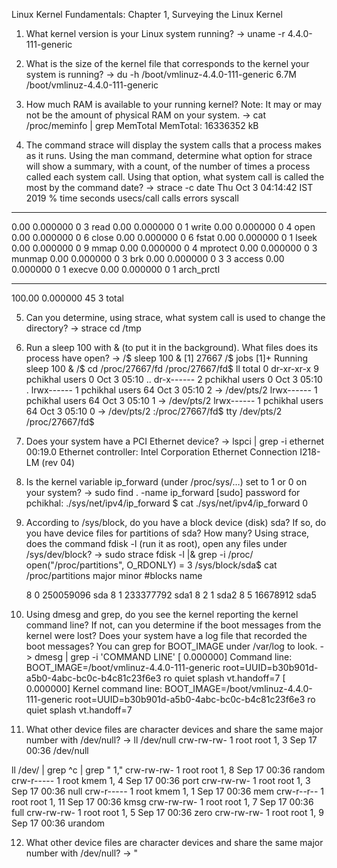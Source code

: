 Linux Kernel Fundamentals: Chapter 1, Surveying the Linux Kernel

1. What kernel version is your Linux system running?
-> uname -r
4.4.0-111-generic

2. What is the size of the kernel file that corresponds to the kernel your system is running?
-> du -h /boot/vmlinuz-4.4.0-111-generic
6.7M    /boot/vmlinuz-4.4.0-111-generic

3. How much RAM is available to your running kernel? Note: It may or may not be the amount of 
physical RAM on your system.
-> cat /proc/meminfo | grep MemTotal
MemTotal:       16336352 kB

4. The command strace will display the system calls that a process makes as it runs. Using the man 
command, determine what option for strace will show a summary, with a count, of the number of 
times a process called each system call. Using that option, what system call is called the most by the 
command date?
-> strace -c date
Thu Oct  3 04:14:42 IST 2019
% time     seconds  usecs/call     calls    errors syscall
------ ----------- ----------- --------- --------- ----------------
  0.00    0.000000           0         3           read
  0.00    0.000000           0         1           write
  0.00    0.000000           0         4           open
  0.00    0.000000           0         6           close
  0.00    0.000000           0         6           fstat
  0.00    0.000000           0         1           lseek
  0.00    0.000000           0         9           mmap
  0.00    0.000000           0         4           mprotect
  0.00    0.000000           0         3           munmap
  0.00    0.000000           0         3           brk
  0.00    0.000000           0         3         3 access
  0.00    0.000000           0         1           execve
  0.00    0.000000           0         1           arch_prctl
------ ----------- ----------- --------- --------- ----------------
100.00    0.000000                    45         3 total

5. Can you determine, using strace, what system call is used to change the directory? 
-> strace cd /tmp

6. Run a sleep 100 with & (to put it in the background). What files does its process have open?
-> /$ sleep 100 &
[1] 27667
/$ jobs
[1]+  Running                 sleep 100 &
/$ cd /proc/27667/fd
/proc/27667/fd$ ll
total 0
dr-xr-xr-x 9 pchikhal users  0 Oct  3 05:10 ..
dr-x------ 2 pchikhal users  0 Oct  3 05:10 .
lrwx------ 1 pchikhal users 64 Oct  3 05:10 2 -> /dev/pts/2
lrwx------ 1 pchikhal users 64 Oct  3 05:10 1 -> /dev/pts/2
lrwx------ 1 pchikhal users 64 Oct  3 05:10 0 -> /dev/pts/2
:/proc/27667/fd$ tty
/dev/pts/2
/proc/27667/fd$

7. Does your system have a PCI Ethernet device? 
-> lspci | grep -i ethernet
00:19.0 Ethernet controller: Intel Corporation Ethernet Connection I218-LM (rev 04)

8. Is the kernel variable ip_forward (under /proc/sys/…) set to 1 or 0 on your system?
-> sudo find . -name ip_forward
[sudo] password for pchikhal:
./sys/net/ipv4/ip_forward
$ cat ./sys/net/ipv4/ip_forward
0

9. According to /sys/block, do you have a block device (disk) sda? If so, do you have device files for 
partitions of sda? How many? Using strace, does the command fdisk -l (run it as root), open any 
files under /sys/dev/block?
-> sudo strace fdisk -l |& grep -i /proc/
open("/proc/partitions", O_RDONLY)      = 3
/sys/block/sda$ cat /proc/partitions
major minor  #blocks  name

   8        0  250059096 sda
   8        1  233377792 sda1
   8        2          1 sda2
   8        5   16678912 sda5

10. Using dmesg and grep, do you see the kernel reporting the kernel command line? If not, can you 
determine if the boot messages from the kernel were lost? Does your system have a log file that 
recorded the boot messages? You can grep for BOOT_IMAGE under /var/log to look.
-> dmesg | grep -i 'COMMAND LINE'
[    0.000000] Command line: BOOT_IMAGE=/boot/vmlinuz-4.4.0-111-generic root=UUID=b30b901d-a5b0-4abc-bc0c-b4c81c23f6e3 ro quiet splash vt.handoff=7
[    0.000000] Kernel command line: BOOT_IMAGE=/boot/vmlinuz-4.4.0-111-generic root=UUID=b30b901d-a5b0-4abc-bc0c-b4c81c23f6e3 ro quiet splash vt.handoff=7

11. What other device files are character devices and share the same major number with /dev/null?
-> ll /dev/null
crw-rw-rw- 1 root root 1, 3 Sep 17 00:36 /dev/null

ll /dev/ | grep ^c | grep " 1,"
crw-rw-rw-   1 root root      1,   8 Sep 17 00:36 random
crw-r-----   1 root kmem      1,   4 Sep 17 00:36 port
crw-rw-rw-   1 root root      1,   3 Sep 17 00:36 null
crw-r-----   1 root kmem      1,   1 Sep 17 00:36 mem
crw-r--r--   1 root root      1,  11 Sep 17 00:36 kmsg
crw-rw-rw-   1 root root      1,   7 Sep 17 00:36 full
crw-rw-rw-   1 root root      1,   5 Sep 17 00:36 zero
crw-rw-rw-   1 root root      1,   9 Sep 17 00:36 urandom


12. What other device files are character devices and share the same major number with /dev/null?
-> "
